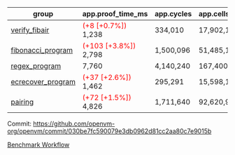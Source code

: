 | group | app.proof_time_ms | app.cycles | app.cells_used | leaf.proof_time_ms | leaf.cycles | leaf.cells_used |
| -- | -- | -- | -- | -- | -- | -- |
| [verify_fibair](https://github.com/openvm-org/openvm/blob/benchmark-results/benchmarks-pr/1489/verify_fibair-030be7fc590079e3db0962d81cc2aa80c7e9015b.md) |<span style='color: red'>(+8 [+0.7%])</span> 1,238 |  334,010 |  17,902,192 |- | - | - |
| [fibonacci_program](https://github.com/openvm-org/openvm/blob/benchmark-results/benchmarks-pr/1489/fibonacci-030be7fc590079e3db0962d81cc2aa80c7e9015b.md) |<span style='color: red'>(+103 [+3.8%])</span> 2,798 |  1,500,096 |  51,485,167 |- | - | - |
| [regex_program](https://github.com/openvm-org/openvm/blob/benchmark-results/benchmarks-pr/1489/regex-030be7fc590079e3db0962d81cc2aa80c7e9015b.md) | 7,760 |  4,140,240 |  167,400,358 |- | - | - |
| [ecrecover_program](https://github.com/openvm-org/openvm/blob/benchmark-results/benchmarks-pr/1489/ecrecover-030be7fc590079e3db0962d81cc2aa80c7e9015b.md) |<span style='color: red'>(+37 [+2.6%])</span> 1,462 |  295,291 |  15,598,160 |- | - | - |
| [pairing](https://github.com/openvm-org/openvm/blob/benchmark-results/benchmarks-pr/1489/pairing-030be7fc590079e3db0962d81cc2aa80c7e9015b.md) |<span style='color: red'>(+72 [+1.5%])</span> 4,826 |  1,711,640 |  92,620,923 |- | - | - |


Commit: https://github.com/openvm-org/openvm/commit/030be7fc590079e3db0962d81cc2aa80c7e9015b

[Benchmark Workflow](https://github.com/openvm-org/openvm/actions/runs/13960293561)
